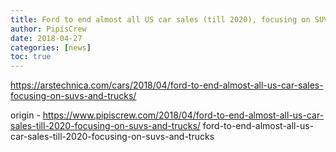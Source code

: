 ```yaml
---
title: Ford to end almost all US car sales (till 2020), focusing on SUVs and trucks
author: PipisCrew
date: 2018-04-27
categories: [news]
toc: true
---
```


https://arstechnica.com/cars/2018/04/ford-to-end-almost-all-us-car-sales-focusing-on-suvs-and-trucks/

origin - https://www.pipiscrew.com/2018/04/ford-to-end-almost-all-us-car-sales-till-2020-focusing-on-suvs-and-trucks/ ford-to-end-almost-all-us-car-sales-till-2020-focusing-on-suvs-and-trucks